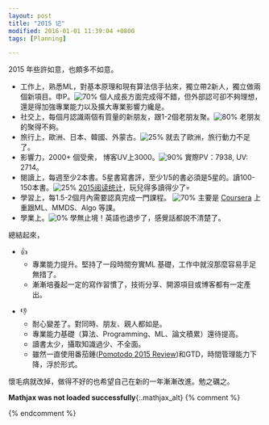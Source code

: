 ```yaml
---
layout: post
title: "2015 记"
modified: 2016-01-01 11:39:04 +0800
tags: [Planning]

---
```


2015 年些許如意，也頗多不如意。

- 工作上，熟悉ML，對基本原理和現有算法信手拈來，獨立帶2新人，獨立做兩個新項目。申P。![70%](http://progressed.io/bar/70)  個人成長方面完成得不錯，但外部認可卻不夠理想，還是得加強專業能力以及擴大專業影響力纔是。
- 社交上，每個月認識兩個有質量的新朋友，跟1-2個老朋友聚。![80%](http://progressed.io/bar/80)  老朋友的聚得不夠。
- 旅行上，歐洲、日本、韓國、外蒙古。![25%](http://progressed.io/bar/25) 就去了歐洲，旅行動力不足了。
- 影響力，2000+ 個受衆， 博客UV上3000。![90%](http://progressed.io/bar/90) 實際PV：7938, UV: 2714。
- 閱讀上，每週至少2本書。5星書寫書評，至少1/5的書必須是5星的。讀100-150本書。![25%](http://progressed.io/bar/25)  [2015阅读统计]，玩兒得多讀得少了💀
-  學習上，每1.5-2個月內需要認真完成一門課程。 ![70%](http://progressed.io/bar/77) 主要是 [Coursera](https://www.coursera.org/user/i/82fd04ff8f1f08f5fc5c490c196fdd3c) 上重跟ML、MMDS、Algo 等課。
-  學業上。![0%](http://progressed.io/bar/0)  學無止境！英語也退步了，感覺話都說不清楚了。

總結起來，

+ 👍 
    + 專業能力提升。堅持了一段時間夯實ML 基礎，工作中就沒那麼容易手足無措了。
    + 漸漸培養起一定的寫作習慣了，技術分享、開源項目或博客都有一定產出。
- 👎 
    - 耐心變差了。對同時、朋友、親人都如是。
    - 專業能力基礎（算法、Programming、ML、論文積累）還待提高。
    - 讀書太少，攝取知識過少、不全面。
    - 雖然一直使用番茄鍾([Pomotodo 2015 Review][Pomotodo2015])和GTD，時間管理能力下降，浮於形式。 

懷毛病就改掉，做得不好的也希望自己在新的一年漸漸改進。勉之礪之。

[Pomotodo2015]: https://pomotodo.com/2015 
[2015阅读统计]: http://readingtaste.com/user/38702920/stat/books

**Mathjax was not loaded successfully**{:.mathjax_alt} 
{% comment %}
<script type='text/x-mathjax-config'> MathJax.Hub.Config({ asciimath2jax: { delimiters: [['`','`']] }, tex2jax: {inlineMath: [['$', '$']], displayMath: [['$$', '$$']], processEscapes: true}});  </script>
<script type='text/javascript' src='http://cdn.mathjax.org/mathjax/latest/MathJax.js?config=TeX-MML-AM_HTMLorMML' async='async'></script>
{% endcomment %}

